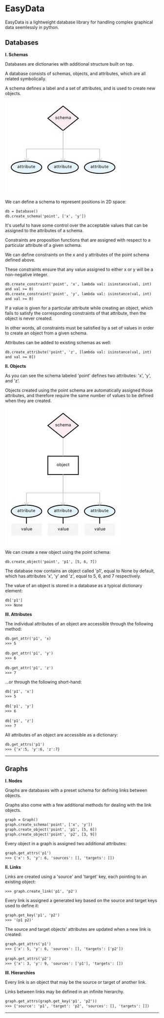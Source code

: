 # EasyData

EasyData is a lightweight database library for handling complex graphical data seemlessly in python.

## Databases

__I. Schemas__

Databases are dictionaries with additional structure built on top. 

A database consists of schemas, objects, and attributes, which are all related symbolically. 

A schema defines a label and a set of attributes, and is used to create new objects. 

![Schema diagram](https://github.com/CarsonScott/easydata/blob/master/img/4927232E-8D0E-4211-9546-594CF7557A5B.jpeg)

We can define a schema to represent positions in 2D space:
    
    db = Database()
    db.create_schema('point', ['x', 'y'])
    
It's useful to have some control over the acceptable values that can be assigned to the attributes of a schema.
 
Constraints are proposition functions that are assigned with respect to a particular attribute of a given schema.

We can define constraints on the x and y attributes of the point schema defined above.

These constraints ensure that any value assigned to either x or y will be a non-negative integer.

    db.create_constraint('point', 'x', lambda val: isinstance(val, int) and val >= 0)
    db.create_constraint('point', 'y', lambda val: isinstance(val, int) and val >= 0)
    
If a value is given for a particular attribute while creating an object, which fails to satisfy the corresponding constraints of that attribute, then the object is never created. 

In other words, all constraints must be satisfied by a set of values in order to create an object from a given schema. 

Attributes can be added to existing schemas as well:

    db.create_attribute('point', 'z', [lambda val: isinstance(val, int) and val >= 0])

__II. Objects__

As you can see the schema labeled 'point' defines two attributes: 'x', 'y', and 'z'.

Objects created using the point schema are automatically assigned those attributes, and therefore require the same number of values to be defined when they are created. 

![Object diagram](https://github.com/CarsonScott/easydata/blob/master/img/D5C8A2F0-94B4-46C2-A9D7-BE7A3FE94563.jpeg)

We can create a new object using the point schema:

    db.create_object('point', 'p1', [5, 6, 7])
    
The database now contains an object called 'p1', equal to None by default, which has attributes 'x', 'y' and 'z', equal to 5, 6, and 7 respectively. 

The value of an object is stored in a database as a typical dictionary element:

    db['p1']
    >>> None
    
__III. Attributes__

The individual attributes of an object are accessible through the following method:

    db.get_attr('p1', 'x)
    >>> 5
    
    db.get_attr('p1', 'y')
    >>> 6

    db.get_attr('p1', 'z')
    >>> 7

...or through the following short-hand:

    db['p1', 'x']
    >>> 5
    
    db['p1', 'y']   
    >>> 6

    db['p1', 'z']
    >>> 7

All attributes of an object are accessible as a dictionary:

    db.get_attrs('p1')
    >>> {'x':5, 'y':6, 'z':7}

*** 

## Graphs

__I. Nodes__

Graphs are databases with a preset schema for defining links between objects. 

Graphs also come with a few additional methods for dealing with the link objects.

    graph = Graph()
    graph.create_schema('point', ['x', 'y'])
    graph.create_object('point', 'p1', [5, 6])
    graph.create_object('point', 'p2', [3, 9])

Every object in a graph is assigned two additional attributes:
    
    graph.get_attrs('p1')
    >>> {'x': 5, 'y': 6, 'sources': [], 'targets': [])

__II. Links__

Links are created using a 'source' and 'target' key, each pointing to an existing object:

    >>> graph.create_link('p1', 'p2')
    
Every link is assigned a generated key based on the source and target keys used to define it:
    
    graph.get_key('p1', 'p2')
    >>> '(p1 p2)'

The source and target objects' attributes are updated when a new link is created:

    graph.get_attrs('p1')
    >>> {'x': 5, 'y': 6, 'sources': [], 'targets': ['p2'])
   
    graph.get_attrs('p2')
    >>> {'x': 3, 'y': 9, 'sources': ['p1'], 'targets': [])
    
__III. Hierarchies__

Every link is an object that may be the source or target of another link. 

Links between links may be defined in an infinite hierarchy.

    graph.get_attrs(graph.get_key('p1', 'p2')) 
    >>> {'source': 'p1', 'target': 'p2', 'sources': [], 'targets': [])

***
